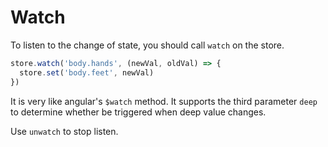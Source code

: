 # Watch

To listen to the change of state, you should call `watch` on the store.

```js
store.watch('body.hands', (newVal, oldVal) => {
  store.set('body.feet', newVal)
})
```

It is very like angular's `$watch` method. It supports the third parameter `deep` to determine whether be triggered when deep value changes.

Use `unwatch` to stop listen.
